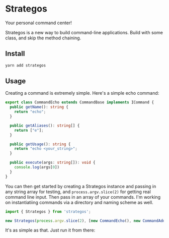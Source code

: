 # Strategos

Your personal command center!

Strategos is a new way to build command-line applications. Build with some class, and skip the method chaining.

## Install

```bash
yarn add strategos
```

## Usage

Creating a command is extremely simple. Here's a simple echo command:

```typescript
export class CommandEcho extends CommandBase implements ICommand {
  public getName(): string {
    return "echo";
  } 

  public getAliases(): string[] {
    return ["e"];
  }

  public getUsage(): string {
    return "echo <your_string>";
  }

  public execute(args: string[]): void {
    console.log(args[0])
  }
}
```

You can then get started by creating a Strategos instance and passing in any string array for testing, and `process.argv.slice(2)` for getting real command line input.
Then pass in an array of your commands. I'm working on instantiatiing commands via a directory and naming scheme as well.

```typescript
import { Strategos } from 'strategos';

new Strategos(process.argv.slice(2), [new CommandEcho(), new CommandAdd()]);
```

It's as simple as that. Just run it from there:

```bash

```
